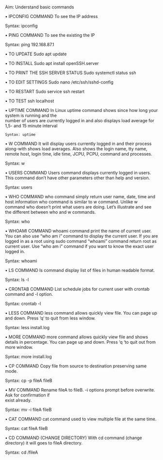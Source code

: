 Aim: 
Understand basic commands

 • IPCONFIG COMMAND
   To see the IP address 

   Syntax: ipconfig 

• PING COMMAND 
   To see the existing the IP 

   Syntax: ping 192.168.87.1 

• TO UPDATE 
   Sudo apt update 

• TO INSTALL 
   Sudo apt install openSSH.server

 • TO PRINT THE SSH SERVER STATUS 
   Sudo systemctl status ssh 

• TO EDIT SETTINGS 
   Sudo nano /etc/ssh/sshd-config 

• TO RESTART 
   Sudo service ssh restart 

• TO TEST 
   ssh localhost 

• UPTIME COMMAND 
   In Linux uptime command shows since how long your system is running and the  
   number of users are currently logged in and also displays load average for 1,5- and 
   15 minute interval

    Syntax: uptime

• W COMMAND
   It will display users currently logged in and their process along-with shows load 
   averages. Also shows the login name, tty name, remote host, login time, idle time, 
   JCPU, PCPU, command and processes.

  Syntax: w

• USERS COMMAND
  Users command displays currently logged in users. This command don’t have other
  parameters other than help and version.

  Syntax: users

• WHO COMMAND
   who command simply return user name, date, time and host information who 
   command is similar to w command. Unlike w command who doesn’t print what users 
   are doing. Let’s illustrate and see the different between who and w commands.

   Syntax: who

• WHOAMI COMMAND
   whoami command print the name of current user. You can also use “who am i” 
   command to display the current user. If you are logged in as a root using sudo 
   command “whoami” command return root as current user. Use “who am i” command 
   if you want to know the exact user logged in.

   Syntax: whoami

• LS COMMAND
  ls command display list of files in human readable format.

  Syntax: ls -l

• CRONTAB COMMAND
   List schedule jobs for current user with crontab command and -l option.

   Syntax: crontab -l

• LESS COMMAND
  less command allows quickly view file. You can page up and down. Press ‘q‘ to quit 
  from less window.

  Syntax: less install.log

• MORE COMMAND
more command allows quickly view file and shows details in percentage. You can    page 
  up and down. Press ‘q ‘to quit out from more window.

  Syntax: more install.log

• CP COMMAND
Copy file from source to destination preserving same mode.

  Syntax: cp -p fileA fileB

• MV COMMAND
  Rename fileA to fileB. -i options prompt before overwrite. Ask for confirmation if     
  exist already.

Syntax: mv -i fileA fileB

• CAT COMMAND
  cat command used to view multiple file at the same time.

  Syntax: cat fileA fileB

• CD COMMAND (CHANGE DIRECTORY)
  With cd command (change directory) it will goes to fileA directory.

  Syntax: cd /fileA
